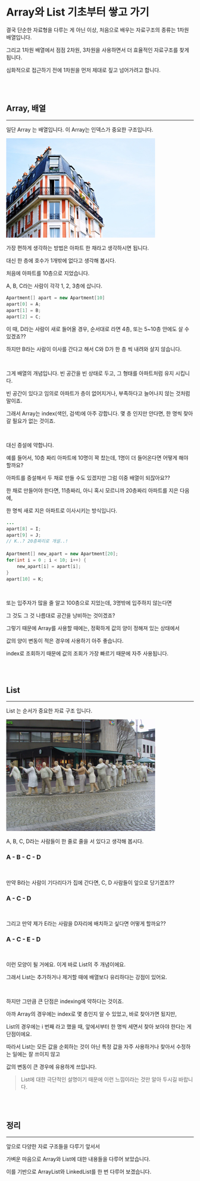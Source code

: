 # Array와 List 기초부터 쌓고 가기

결국 단순한 자료형을 다루는 게 아닌 이상, 처음으로 배우는 자료구조의 종류는 1차원 배열입니다.

그리고 1차원 배열에서 점점 2차원, 3차원을 사용하면서 더 효율적인 자료구조를 찾게 됩니다.

심화적으로 접근하기 전에 1차원을 먼저 제대로 짚고 넘어가려고 합니다.

<br><br>

## Array, 배열

---

일단 Array 는 배열입니다. 이 Array는 인덱스가 중요한 구조입니다.

<img src="./array.jpg" width="400">

가장 편하게 생각하는 방법은 아파트 한 채라고 생각하시면 됩니다.

대신 한 층에 호수가 1개밖에 없다고 생각해 봅시다. 

처음에 아파트를 10층으로 지었습니다.

A, B, C라는 사람이 각각 1, 2, 3층에 삽니다.

```Java
Apartment[] apart = new Apartment[10]
apart[0] = A;
apart[1] = B;
apart[2] = C;
```
이 때, D라는 사람이 새로 들어올 경우, 순서대로 라면 4층, 또는 5~10층 안에도 살 수 있겠죠??

하지만 B라는 사람이 이사를 간다고 해서 C와 D가 한 층 씩 내려와 살지 않습니다.

<br>

그게 배열의 개념입니다. 빈 공간을 빈 상태로 두고, 그 형태를 아파트처럼 유지 시킵니다.

빈 공간이 있다고 임의로 아파트가 층이 없어지거나, 부족하다고 늘어나지 않는 것처럼 말이죠.

그래서 Array는 index(색인, 검색)에 아주 강합니다. 몇 층 인지만 안다면, 한 명씩 찾아갈 필요가 없는 것이죠.

<br>

대신 증설에 약합니다.

예를 들어서, 10층 짜리 아파트에 10명이 꽉 찼는데, 1명이 더 들어온다면 어떻게 해야 할까요?

아파트를 증설해서 두 채로 만들 수도 있겠지만 그럼 이중 배열이 되잖아요??

한 채로 만들어야 한다면, 11층짜리, 아니 혹시 모르니까 20층짜리 아파트를 지은 다음에,

한 명씩 새로 지은 아파트로 이사시키는 방식입니다. 
```Java
...
apart[8] = I;
apart[9] = J;
// K..? 20층짜리로 개설..!

Apartment[] new_apart = new Apartment[20];
for(int i = 0 ; i < 10; i++) {
    new_apart[i] = apart[i];
}
apart[10] = K;
```

<br>

또는 입주자가 많을 줄 알고 100층으로 지었는데, 3명밖에 입주하지 않는다면

그 것도 그 것 나름대로 공간을 낭비하는 것이겠죠?

그렇기 때문에 Array를 사용할 때에는, 정확하게 값의 양이 정해져 있는 상태에서 

값의 양이 변동이 적은 경우에 사용하기 아주 좋습니다. 

index로 조회하기 때문에 값의 조회가 가장 빠르기 때문에 자주 사용됩니다.

<br><br>

## List

---

List 는 순서가 중요한 자료 구조 입니다.

<img src="./list.jpg" width="400">

A, B, C, D라는 사람들이 한 줄로 줄을 서 있다고 생각해 봅시다.

### A - B - C - D
<br>

만약 B라는 사람이 기다리다가 집에 간다면, C, D 사람들이 앞으로 당기겠죠??

### A - C - D
<br>

그리고 만약 제가 E라는 사람을 D자리에 배치하고 싶다면 어떻게 할까요??

### A - C - E - D
<br>

이런 모양이 될 거에요. 이게 바로 List의 주 개념이에요.

그래서 List는 추가하거나 제거할 때에 배열보다 유리하다는 강점이 있어요.

<br>

하지만 그만큼 큰 단점은 indexing에 약하다는 것이죠.


아까 Array의 경우에는 index로 몇 층인지 알 수 있었고, 바로 찾아가면 됬지만,

List의 경우에는 i 번째 라고 했을 때, 앞에서부터 한 명씩 세면서 찾아 보아야 한다는 게 단점이에요.

따라서 List는 모든 값을 순회하는 것이 아닌 특정 값을 자주 사용하거나 찾아서 수정하는 일에는 잘 쓰이지 않고

값의 변동이 큰 경우에 유용하게 쓰입니다.

> List에 대한 극단적인 설명이기 때문에 이런 느낌이라는 것만 알아 두시길 바랍니다.

<br><br>

## 정리

---

앞으로 다양한 자료 구조들을 다루기 앞서서

가벼운 마음으로 Array와 List에 대한 내용들을 다루어 보았습니다.

이를 기반으로 ArrayList와 LinkedList를 한 번 다루어 보겠습니다.